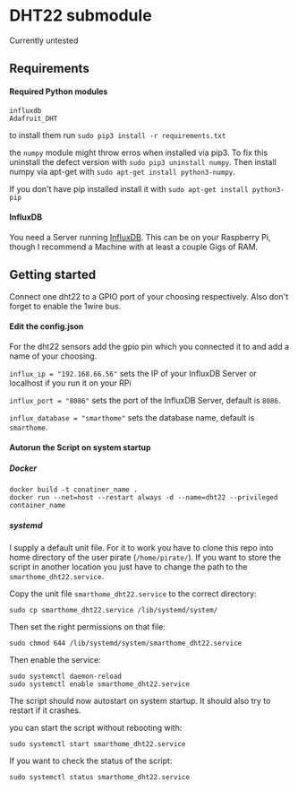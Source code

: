 # DHT22 submodule

Currently untested

## Requirements

#### Required Python modules

````
influxdb
Adafruit_DHT
````

to install them run ``sudo pip3 install -r requirements.txt``

the ``numpy`` module might throw erros when installed via pip3. To fix this uninstall the defect version with
``sudo pip3 uninstall numpy``. Then install numpy via apt-get with ``sudo apt-get install python3-numpy``.

If you don't have pip installed install it with ``sudo apt-get install python3-pip``

#### InfluxDB

You need a Server running [InfluxDB](https://portal.influxdata.com/downloads).
This can be on your Raspberry Pi, though I recommend a Machine
with at least a couple Gigs of RAM.

## Getting started

Connect one dht22 to a GPIO port of your choosing respectively.
Also don't forget to enable the 1wire bus.

#### Edit the config.json

For the dht22 sensors add the gpio pin which you connected it to and
add a name of your choosing.

``influx_ip = "192.168.66.56"`` sets the IP of your InfluxDB Server or localhost if you run it on your RPi

``influx_port = "8086"`` sets the port of the InfluxDB Server, default is ``8086``.

``influx_database = "smarthome"`` sets the database name, default is ``smarthome``.


#### Autorun the Script on system startup

##### Docker

````
docker build -t conatiner_name .
docker run --net=host --restart always -d --name=dht22 --privileged container_name
````

##### systemd

I supply a default unit file. For it to work you have to clone this repo into home directory of the user pirate 
(``/home/pirate/``).
If you want to store the script in another location you just have to change the path to the 
``smarthome_dht22.service``.

Copy the unit file ``smarthome_dht22.service`` to the correct directory:

````sudo cp smarthome_dht22.service /lib/systemd/system/````

Then set the right permissions on that file:

````sudo chmod 644 /lib/systemd/system/smarthome_dht22.service````

Then enable the service:
````
sudo systemctl daemon-reload
sudo systemctl enable smarthome_dht22.service
````

The script should now autostart on system startup.
It should also try to restart if it crashes.

you can start the script without rebooting with:

````
sudo systemctl start smarthome_dht22.service
````

If you want to check the status of the script:

``sudo systemctl status smarthome_dht22.service``